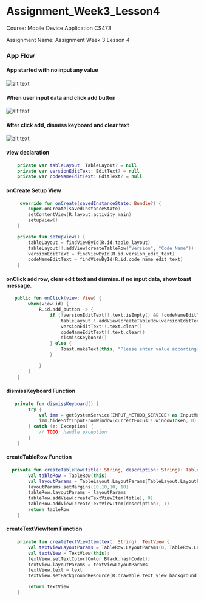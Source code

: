 # Assignment_Week3_Lesson4

Course: Mobile Device Application CS473

Assignment Name: Assignment Week 3 Lesson 4




### App Flow

#### App started with no input any value
![alt text](https://github.com/kanchanproseth/Assignment_Week3_Lesson4/blob/main/screenshot/no_input.png?raw=true)

#### When user input data and click add button
![alt text](https://github.com/kanchanproseth/Assignment_Week3_Lesson4/blob/main/screenshot/input_value.png?raw=true)

#### After click add, dismiss keyboard and clear text
![alt text](https://github.com/kanchanproseth/Assignment_Week3_Lesson4/blob/main/screenshot/dismiss.png?raw=true)


#### view declaration 

```kotlin
    private var tableLayout: TableLayout? = null
    private var versionEditText: EditText? = null
    private var codeNameEditText: EditText? = null
```

#### onCreate Setup View

```kotlin
     override fun onCreate(savedInstanceState: Bundle?) {
        super.onCreate(savedInstanceState)
        setContentView(R.layout.activity_main)
        setupView()
    }

    private fun setupView() {
        tableLayout = findViewById(R.id.table_layout)
        tableLayout!!.addView(createTableRow("Version", "Code Name"))
        versionEditText = findViewById(R.id.version_edit_text)
        codeNameEditText = findViewById(R.id.code_name_edit_text)
    }
```


#### onClick add row, clear edit text and dismiss. if no input data, show toast message.

```kotlin
   public fun onClick(view: View) {
        when(view.id) {
            R.id.add_button -> {
                if (!versionEditText!!.text.isEmpty() && !codeNameEditText!!.text.isEmpty()) {
                    tableLayout!!.addView(createTableRow(versionEditText!!.text.toString(), codeNameEditText!!.text.toString()))
                    versionEditText!!.text.clear()
                    codeNameEditText!!.text.clear()
                    dismissKeyboard()
                } else {
                    Toast.makeText(this, "Please enter value accordingly", Toast.LENGTH_SHORT).show()
                }

            }
        }
    }
```

#### dismissKeyboard Function

```kotlin
   private fun dismissKeyboard() {
        try {
            val imm = getSystemService(INPUT_METHOD_SERVICE) as InputMethodManager
            imm.hideSoftInputFromWindow(currentFocus!!.windowToken, 0)
        } catch (e: Exception) {
            // TODO: handle exception
        }
    }
```

#### createTableRow Function

```kotlin
  private fun createTableRow(title: String, description: String): TableRow {
        val tableRow = TableRow(this)
        val layoutParams = TableLayout.LayoutParams(TableLayout.LayoutParams.MATCH_PARENT, TableLayout.LayoutParams.WRAP_CONTENT);
        layoutParams.setMargins(10,10,10, 10)
        tableRow.layoutParams = layoutParams
        tableRow.addView(createTextViewItem(title), 0)
        tableRow.addView(createTextViewItem(description), 1)
        return tableRow
    }
```


#### createTextViewItem Function

```kotlin
    private fun createTextViewItem(text: String): TextView {
        val textViewLayoutParams = TableRow.LayoutParams(0, TableRow.LayoutParams.WRAP_CONTENT, 1f)
        val textView = TextView(this);
        textView.setTextColor(Color.Black.hashCode())
        textView.layoutParams = textViewLayoutParams
        textView.text = text
        textView.setBackgroundResource(R.drawable.text_view_background_shape)

        return textView
    }
```



